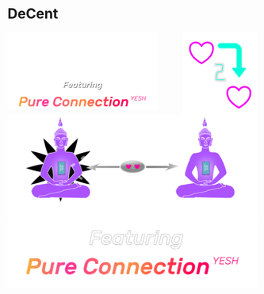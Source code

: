 # DeCent

<img src="assets/logo_with_text.svg" align="left" style="width: 60%;">
<img src="assets/h2h.svg" align="right" style="width: 30%;">
<img src="assets/pure_connection_yesh.svg" style="width: 60%;">

<a href="">
    <img style="" src="assets/welcome.svg">
</a>


<img src="assets/pure_connection.svg">
